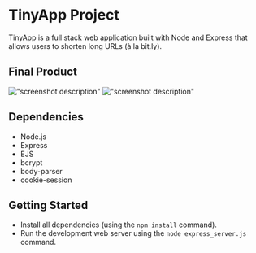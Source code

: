 # TinyApp Project

TinyApp is a full stack web application built with Node and Express that allows users to shorten long URLs (à la bit.ly).

## Final Product

!["screenshot description"](#)
!["screenshot description"](#)

## Dependencies

- Node.js 
- Express 
- EJS 
- bcrypt 
- body-parser 
- cookie-session

## Getting Started

- Install all dependencies (using the `npm install` command).
- Run the development web server using the `node express_server.js` command. 